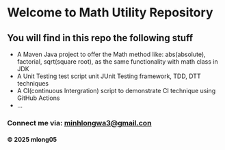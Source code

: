 # Welcome to Math Utility Repository

## You will find in this repo the following stuff

* A Maven Java project to offer the Math method like: abs(absolute), factorial, sqrt(square root), as the same functionality with math class in JDK
* A Unit Testing test script unit JUnit Testing framework, TDD, DTT techniques
* A CI(continuous Intergration) script to demonstrate CI technique using GitHub Actions
* ...

### Connect me via: minhlongwa3@gmail.con

#### &#169; 2025 mlong05
